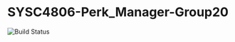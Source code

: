 # SYSC4806-Perk_Manager-Group20
![Build Status](https://github.com/H-Jallad/SYSC4806-Perk_Manager-Group20/actions/workflows/maven.yml/badge.svg)
